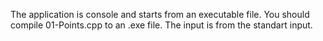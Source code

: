 The application is console and starts from an executable file.
You should compile 01-Points.cpp to an .exe file.
The input is from the standart input.

